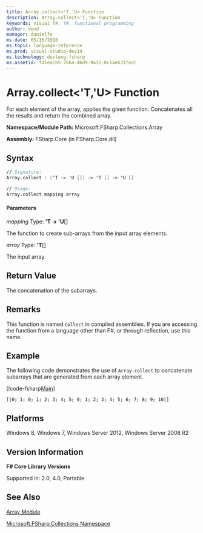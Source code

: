 ```yaml
---
title: Array.collect<'T,'U> Function
description: Array.collect<'T,'U> Function
keywords: visual f#, f#, functional programming
author: dend
manager: danielfe
ms.date: 05/16/2016
ms.topic: language-reference
ms.prod: visual-studio-dev14
ms.technology: devlang-fsharp
ms.assetid: f41eacb5-76ba-46d9-9a12-0c1ae631fedc 
---
```


# Array.collect<'T,'U> Function

For each element of the array, applies the given function. Concatenates all the results and return the combined array.

**Namespace/Module Path:** Microsoft.FSharp.Collections.Array

**Assembly:** FSharp.Core (in FSharp.Core.dll)


## Syntax

```fsharp
// Signature:
Array.collect : ('T -> 'U []) -> 'T [] -> 'U []

// Usage:
Array.collect mapping array
```

#### Parameters
*mapping*
Type: **'T -&gt; 'U**[[]](https://msdn.microsoft.com/library/def20292-9aae-4596-9275-b94e594f8493)


The function to create sub-arrays from the input array elements.


*array*
Type: **'T**[[]](https://msdn.microsoft.com/library/def20292-9aae-4596-9275-b94e594f8493)


The input array.

## Return Value
The concatenation of the subarrays.

## Remarks
This function is named `Collect` in compiled assemblies. If you are accessing the function from a language other than F#, or through reflection, use this name.

## Example
The following code demonstrates the use of `Array.collect` to concatenate subarrays that are generated from each array element.

[!code-fsharp[Main](~/samples/snippets/fsharp/arrays/snippet15.fs)]

```
[|0; 1; 0; 1; 2; 3; 4; 5; 0; 1; 2; 3; 4; 5; 6; 7; 8; 9; 10|]
```

## Platforms
Windows 8, Windows 7, Windows Server 2012, Windows Server 2008 R2


## Version Information
**F# Core Library Versions**

Supported in: 2.0, 4.0, Portable

## See Also
[Array Module](array-module.md)

[Microsoft.FSharp.Collections Namespace](../Microsoft.FSharp.Collections-Namespace-%5BFSharp%5D.md)